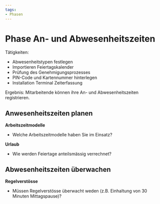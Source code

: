 ```yaml
---
tags:
- Phasen
---
```

# Phase An- und Abwesenheitszeiten

Tätigkeiten:

* Abwesenheitstypen festlegen
* Importieren Feiertagskalender
* Prüfung des Genehmigungsprozesses
* PIN-Code und Kartennummer hinterlegen
* Installation Terminal Zeiterfassung

Ergebnis: Mitarbeitende können ihre An- und Abwesenheitszeiten registrieren.

## Anwesenheitszeiten planen

**Arbeitszeitmodelle**

* Welche Arbeitszeitmodelle haben Sie im Einsatz?

**Urlaub**

* Wie werden Feiertage anteilsmässig verrechnet?

## Abwesenheitszeiten überwachen

**Regelverstösse**

- Müssen Regelverstösse überwacht weden (z.B. Einhaltung von 30 Minuten Mittagspause)?
